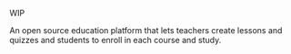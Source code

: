 WIP

An open source education platform that lets teachers create lessons and quizzes and students to enroll in each course and study.